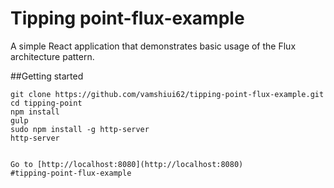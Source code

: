 # Tipping point-flux-example
A simple React application that demonstrates basic usage of the Flux architecture pattern.


##Getting started
```
git clone https://github.com/vamshiui62/tipping-point-flux-example.git
cd tipping-point
npm install
gulp
sudo npm install -g http-server
http-server


Go to [http://localhost:8080](http://localhost:8080)
#tipping-point-flux-example
